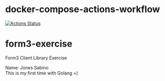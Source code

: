 # docker-compose-actions-workflow
[![Actions Status](https://github.com/JoneSabino/docker-compose-actions-workflow/workflows/docker-compose-actions-workflow/badge.svg)](https://github.com/JoneSabino/docker-compose-actions-workflow/actions)

# form3-exercise
 Form3 Client Library Exercise

Name: Jones Sabino  
This is my first time with Golang =)

